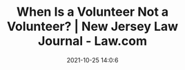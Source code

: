 ---
"title": "When Is a Volunteer Not a Volunteer? | New Jersey Law Journal - Law.com"
"date": "2021-10-25 14:0:6"
"feed_name": "GOOGLENEWSCONSTRUCTION"
"feed_website": "https://news.google.com/search?q=construction%2Bincident&hl=en-US&gl=US&ceid=US:en"
"feed_rss": "https://news.google.com/rss/search?q=construction%2Bincident&hl=en-US&gl=US&ceid=US:en"
"link": "https://www.law.com/njlawjournal/2021/10/25/when-is-a-volunteer-not-a-volunteer/"
"source": "{'href': 'https://www.law.com', 'title': 'Law.com'}"
"file": "_posts/2021-1-1-f6e9a9830ca8b4d7acd51833bea7cbaecfa29166.md"
"accident": "0"
"drilling": "0"
"dead": "0"
"injured": "0"
"arrested": "0"
"place": "unknown place"
"where": "unknown site"
"causes": "unknown"
"place_uri": "unknown place"
---
